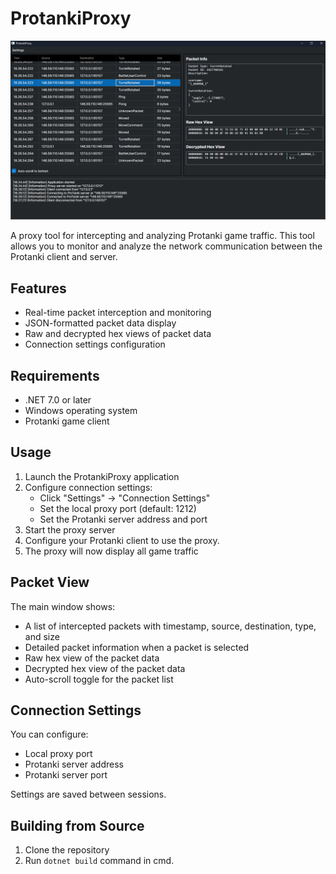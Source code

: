 # ProtankiProxy

![ProtankiProxy Interface](images/proxy_view.png)

A proxy tool for intercepting and analyzing Protanki game traffic. This tool allows you to monitor and analyze the network communication between the Protanki client and server.

## Features

- Real-time packet interception and monitoring
- JSON-formatted packet data display
- Raw and decrypted hex views of packet data
- Connection settings configuration

## Requirements

- .NET 7.0 or later
- Windows operating system
- Protanki game client

## Usage

1. Launch the ProtankiProxy application
2. Configure connection settings:
   - Click "Settings" -> "Connection Settings"
   - Set the local proxy port (default: 1212)
   - Set the Protanki server address and port
3. Start the proxy server
4. Configure your Protanki client to use the proxy.
5. The proxy will now display all game traffic

## Packet View

The main window shows:
- A list of intercepted packets with timestamp, source, destination, type, and size
- Detailed packet information when a packet is selected
- Raw hex view of the packet data
- Decrypted hex view of the packet data
- Auto-scroll toggle for the packet list

## Connection Settings

You can configure:
- Local proxy port
- Protanki server address
- Protanki server port

Settings are saved between sessions.

## Building from Source

1. Clone the repository
2. Run `dotnet build` command in cmd.